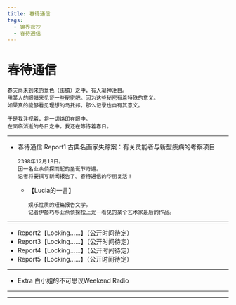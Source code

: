```yaml
---
title: 春待通信
tags:
  - 镜界密抄
  - 春待通信
---
```


# 春待通信


    春天尚未到来的景色（街镇）之中，有人凝神注目。
    用某人的眼睛来见证一些秘密吧。因为这些秘密有着特殊的意义。
    如果真的能够看见理想的乌托邦，那么记录也自有其意义。

    于是我注视着，将一切烙印在眼中。
    在面临消逝的冬日之中，我还在等待着春日。

---

- 春待通信 Report1 古典名画家失踪案：有关灵能者与新型疾病的考察项目


      2398年12月18日。
      因一名业余侦探而起的圣诞节奇遇。
      记者将要撰写新闻报告了。春待通信的华丽复活！


  - 【Lucia的一言】

        娱乐性质的短篇报告文学。
        记者伊藤巧与业余侦探松上光一看见的某个艺术家最后的作品。

---

- Report2【Locking……】（公开时间待定）
- Report3【Locking……】（公开时间待定）
- Report4【Locking……】（公开时间待定）
- Report5【Locking……】（公开时间待定）

---

- Extra 白小姐的不可思议Weekend Radio

---
---
